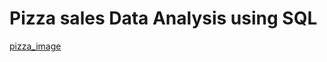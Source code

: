 # Pizza sales Data Analysis using SQL
[pizza_image](https://cdn.mavenanalytics.io/public/profile/c861d330-0041-701c-3520-ca1989a3cbcc/projects/1.jpg)
